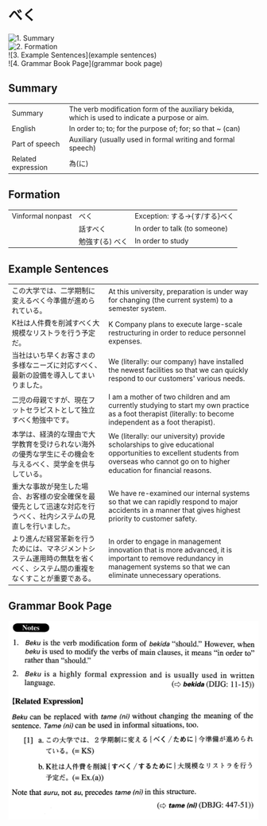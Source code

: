 # べく

![1. Summary](summary)<br>
![2. Formation](formation)<br>
![3. Example Sentences](example sentences)<br>
![4. Grammar Book Page](grammar book page)<br>


## Summary

<table><tr>   <td>Summary</td>   <td>The verb modification form of the auxiliary bekida, which is used to indicate a purpose or aim.</td></tr><tr>   <td>English</td>   <td>In order to; to; for the purpose of; for; so that ~ (can)</td></tr><tr>   <td>Part of speech</td>   <td>Auxiliary (usually used in formal writing and formal speech)</td></tr><tr>   <td>Related expression</td>   <td>為(に)</td></tr></table>

## Formation

<table class="table"><tbody><tr class="tr head"><td class="td"><span class="bold">Vinformal nonpast</span></td><td class="td"><span class="concept">べく</span></td><td class="td"><span>Exception: する→{す/する}べく</span></td></tr><tr class="tr"><td class="td"></td><td class="td"><span>話す</span><span class="concept">べく</span></td><td class="td"><span>In order to talk (to someone)</span> </td></tr><tr class="tr"><td class="td"></td><td class="td"><span>勉強す(る)</span> <span class="concept">べく</span></td><td class="td"><span>In order to study</span></td></tr></tbody></table>

## Example Sentences

<table><tr>   <td>この大学では、二学期制に変えるべく今準備が進められている。</td>   <td>At this university, preparation is under way for changing (the current system) to a semester system.</td></tr><tr>   <td>K社は人件費を削減すべく大規模なリストラを行う予定だ。</td>   <td>K Company plans to execute large-scale restructuring in order to reduce personnel expenses.</td></tr><tr>   <td>当社はいち早くお客さまの多様なニーズに対応すべく、最新の設備を導入してまいりました。</td>   <td>We (literally: our company) have installed the newest facilities so that we can quickly respond to our customers' various needs.</td></tr><tr>   <td>二児の母親ですが、現在フットセラピストとして独立すべく勉強中です。</td>   <td>I am a mother of two children and am currently studying to start my own practice as a foot therapist (literally: to become independent as a foot therapist).</td></tr><tr>   <td>本学は、経済的な理由で大学教育を受けられない海外の優秀な学生にその機会を与えるべく、奨学金を供与している。</td>   <td>We (literally: our university) provide scholarships to give educational opportunities to excellent students from overseas who cannot go on to higher education for ﬁnancial reasons.</td></tr><tr>   <td>重大な事故が発生した場合、お客様の安全確保を最優先として迅速な対応を行うべく、社内システムの見直しを行いました。</td>   <td>We have re-examined our internal systems so that we can rapidly respond to major accidents in a manner that gives highest priority to customer safety.</td></tr><tr>   <td>より進んだ経営革新を行うためには、マネジメントシステム運用時の無駄を省くべく、システム間の重複をなくすことが重要である。</td>   <td>In order to engage in management innovation that is more advanced, it is important to remove redundancy in management systems so that we can eliminate unnecessary operations.</td></tr></table>

## Grammar Book Page

![](../img/Advancedべく.png)

